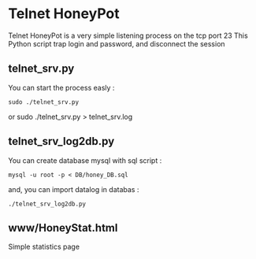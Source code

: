 # Telnet HoneyPot

Telnet HoneyPot is a very simple listening process on the tcp port 23
This Python script trap login and password, and disconnect the session 


## telnet_srv.py

  You can start the process easly :

	sudo ./telnet_srv.py
   or
	sudo ./telnet_srv.py > telnet_srv.log


## telnet_srv_log2db.py

  You can create database mysql with sql script :

	mysql -u root -p < DB/honey_DB.sql


  and, you can import datalog in databas :

	./telnet_srv_log2db.py


## www/HoneyStat.html

  Simple statistics page 

